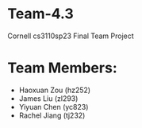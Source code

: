 # Team-4.3
Cornell cs3110sp23 Final Team Project

# Team Members:
  - Haoxuan Zou (hz252)
  - James Liu (zl293)
  - Yiyuan Chen (yc823)
  - Rachel Jiang (tj232)
